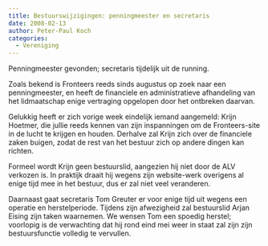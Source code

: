 ```yaml
---
title: Bestuurswijzigingen: penningmeester en secretaris
date: 2008-02-13
author: Peter-Paul Koch
categories: 
  - Vereniging
---
```

Penningmeester gevonden; secretaris tijdelijk uit de running.

Zoals bekend is Fronteers reeds sinds augustus op zoek naar een penningmeester, en heeft de financiele en administratieve afhandeling van het lidmaatschap enige vertraging opgelopen door het ontbreken daarvan.

Gelukkig heeft er zich vorige week eindelijk iemand aangemeld: Krijn Hoetmer, die jullie reeds kennen van zijn inspanningen om de Fronteers-site in de lucht te krijgen en houden. Derhalve zal Krijn zich over de financiele zaken buigen, zodat de rest van het bestuur zich op andere dingen kan richten.

Formeel wordt Krijn geen bestuurslid, aangezien hij niet door de ALV verkozen is. In praktijk draait hij wegens zijn website-werk overigens al enige tijd mee in het bestuur, dus er zal niet veel veranderen.

Daarnaast gaat secretaris Tom Greuter er voor enige tijd uit wegens een operatie en herstelperiode. Tijdens zijn afwezigheid zal bestuurslid Arjan Eising zijn taken waarnemen. We wensen Tom een spoedig herstel; voorlopig is de verwachting dat hij rond eind mei weer in staat zal zijn zijn bestuursfunctie volledig te vervullen.
